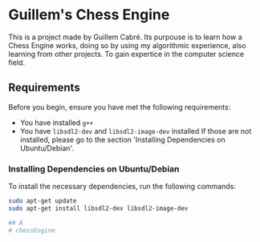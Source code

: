 # Guillem's Chess Engine

This is a project made by Guillem Cabré. Its purpouse is to learn how a Chess Engine works, doing so by using my algorithmic experience, also learning from other projects. To gain expertice in the computer science field.

## Requirements

Before you begin, ensure you have met the following requirements:
* You have installed `g++`
* You have `libsdl2-dev` and `libsdl2-image-dev` installed
If those are not installed, please go to the section 'Installing Dependencies on Ubuntu/Debian'.

### Installing Dependencies on Ubuntu/Debian

To install the necessary dependencies, run the following commands:

```sh
sudo apt-get update
sudo apt-get install libsdl2-dev libsdl2-image-dev

## A
# chessEngine
